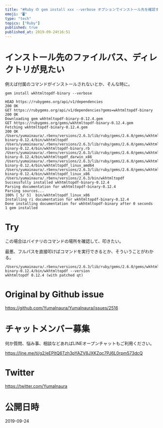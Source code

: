 ```yaml
---
title: "#Ruby の gem install xxx --verbose オプションでインストール先を確認する"
emoji: "🖥"
type: "tech"
topics: ["Ruby"]
published: true
published_at: 2019-09-24t16:51
---
```


# インストール先のファイルパス、ディレクトリが見たい

例えば付属のコマンドがインストールされないとか、そんな時に。

`gem install wkhtmltopdf-binary --verbose`

```
HEAD https://rubygems.org/api/v1/dependencies
200 OK
GET https://rubygems.org/api/v1/dependencies?gems=wkhtmltopdf-binary
200 OK
Downloading gem wkhtmltopdf-binary-0.12.4.gem
GET https://rubygems.org/gems/wkhtmltopdf-binary-0.12.4.gem
Fetching wkhtmltopdf-binary-0.12.4.gem
200 OK
/Users/yumainaura/.rbenv/versions/2.6.3/lib/ruby/gems/2.6.0/gems/wkhtmltopdf-binary-0.12.4/bin/wkhtmltopdf
/Users/yumainaura/.rbenv/versions/2.6.3/lib/ruby/gems/2.6.0/gems/wkhtmltopdf-binary-0.12.4/bin/wkhtmltopdf-binary.rb
/Users/yumainaura/.rbenv/versions/2.6.3/lib/ruby/gems/2.6.0/gems/wkhtmltopdf-binary-0.12.4/bin/wkhtmltopdf_darwin_x86
/Users/yumainaura/.rbenv/versions/2.6.3/lib/ruby/gems/2.6.0/gems/wkhtmltopdf-binary-0.12.4/bin/wkhtmltopdf_linux_amd64
/Users/yumainaura/.rbenv/versions/2.6.3/lib/ruby/gems/2.6.0/gems/wkhtmltopdf-binary-0.12.4/bin/wkhtmltopdf_linux_x86
/Users/yumainaura/.rbenv/versions/2.6.3/bin/wkhtmltopdf
Successfully installed wkhtmltopdf-binary-0.12.4
Parsing documentation for wkhtmltopdf-binary-0.12.4
Parsing sources...
100% [ 5/ 5]  bin/wkhtmltopdf_linux_x86
Installing ri documentation for wkhtmltopdf-binary-0.12.4
Done installing documentation for wkhtmltopdf-binary after 0 seconds
1 gem installed
```

# Try

この場合はバイナリのコマンドの場所を確認して、叩きたい。

最悪、フルパスを直接叩けばコマンドを実行できるとか、そういうことがわかる。

```
/Users/yumainaura/.rbenv/versions/2.6.3/lib/ruby/gems/2.6.0/gems/wkhtmltopdf-binary-0.12.4/bin/wkhtmltopdf --version
wkhtmltopdf 0.12.4 (with patched qt)
```



# Original by Github issue

https://github.com/YumaInaura/YumaInaura/issues/2516








<!-- Update From Qiita API -->

# チャットメンバー募集


何か質問、悩み事、相談などあればLINEオープンチャットもご利用ください。

https://line.me/ti/g2/eEPltQ6Tzh3pYAZV8JXKZqc7PJ6L0rpm573dcQ





# Twitter


https://twitter.com/YumaInaura


<!-- Update From Qiita API -->



# 公開日時

2019-09-24
